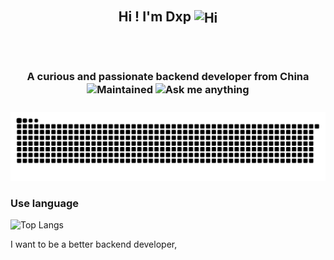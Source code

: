 <div style="text-align: center;">
<h2 style="display: inline-block; padding: 20px 0; vertical-align: middle;">
    Hi ! I'm Dxp 
    <img src="https://cdn.jsdelivr.net/gh/MaleWeb/picture/images/techblog/hi.gif" width="25" alt="Hi" style="vertical-align: middle;">
</h2>
<h3 style="display: inline-block; padding: 10px 0; vertical-align: middle;">
    A curious and passionate backend developer from China 
    <img src="https://img.shields.io/badge/Maintained%3F-yes-green.svg" alt="Maintained" style="vertical-align: middle;"> 
    <img src="https://img.shields.io/badge/Ask%20me-anything-1abc9c.svg" alt="Ask me anything" style="vertical-align: middle;">
</h3>
</div>

<div style="display: flex; justify-content: center">
    <picture>
      <source media="(prefers-color-scheme: dark)" srcset="https://raw.githubusercontent.com/dwhdxp/dwhdxp/output/github-contribution-grid-snake-dark.svg">
      <source media="(prefers-color-scheme: light)" srcset="https://raw.githubusercontent.com/dwhdxp/dwhdxp/output/github-contribution-grid-snake.svg">
      <img alt="github contribution grid snake animation" src="https://raw.githubusercontent.com/dwhdxp/dwhdxp/output/github-contribution-grid-snake.svg">
    </picture>
</div>

### Use language 
![Top Langs](https://github-readme-stats.vercel.app/api/top-langs/?username=dwhdxp&size_weight=0.5&count_weight=0.5)

I want to be a better backend developer, 
<!--
**dwhdxp/dwhdxp** is a ✨ _special_ ✨ repository because its `README.md` (this file) appears on your GitHub profile.

Here are some ideas to get you started:

- 🔭 I’m currently working on ...
- 🌱 I’m currently learning ...
- 👯 I’m looking to collaborate on ...
- 🤔 I’m looking for help with ...
- 💬 Ask me about ...
- 📫 How to reach me: ...
- 😄 Pronouns: ...
- ⚡ Fun fact: ...
-->
